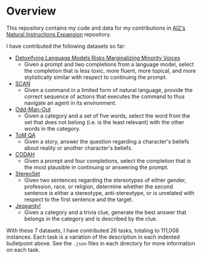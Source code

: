 # Overview

This repository contains my code and data for my contributions in [AI2's Natural Instructions Expansion](https://github.com/allenai/natural-instructions-expansion) repository.

I have contributed the following datasets so far:

* [Detoxifying Language Models Risks Marginalizing Minority Voices](https://aclanthology.org/2021.naacl-main.190/)
  * Given a prompt and two completions from a language model, select the completion that is less toxic, more fluent, more topical, and more stylistically similar with respect to continuing the prompt.
* [SCAN](https://arxiv.org/abs/1711.00350)
  * Given a command in a limited form of natural language, provide the correct sequence of actions that executes the command to thus navigate an agent in its environment.
* [Odd-Man-Out](https://aclanthology.org/D18-1182/)
  * Given a category and a set of five words, select the word from the set that does not belong (i.e. is the least relevant) with the other words in the category.
* [ToM QA](https://arxiv.org/abs/1808.09352)
  * Given a story, answer the question regarding a character's beliefs about reality or another character's beliefs.
* [CODAH](https://arxiv.org/abs/1904.04365)
  * Given a prompt and four completions, select the completion that is the most plausible in continuing or answering the prompt.
* [StereoSet](https://arxiv.org/abs/2004.09456)
  * Given two sentences regarding the stereotypes of either gender, profession, race, or religion, determine whether the second sentence is either a stereotype, anti-stereotype, or is unrelated with respect to the first sentence and the target.
* [Jeopardy!](https://www.reddit.com/r/datasets/comments/1uyd0t/200000_jeopardy_questions_in_a_json_file/)
  * Given a category and a trivia clue, generate the best answer that belongs in the category and is described by the clue.


With these 7 datasets, I have contributed 26 tasks, totaling to 111,008 instances. Each task is a variation of the description in each indented bulletpoint above. See the `.json` files in each directory for more information on each task.
